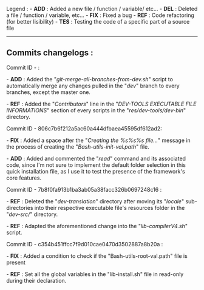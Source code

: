 Legend :
    - **ADD** : Added a new file / function / variable/ etc...
    - **DEL** : Deleted a file / function / variable, etc...
    - **FIX** : Fixed a bug
    - **REF** : Code refactoring (for better lisibility)
    - **TES** : Testing the code of a specific part of a source file

---------------------------------------------------------
Commits changelogs :
--------------------

Commit ID - :

\- **ADD** : Added the "_git-merge-all-branches-from-dev.sh_" script to automatically merge any changes pulled in the "_dev_" branch to every branches, except the master one.

\- **REF** : Added the "_Contributors_" line in the "_DEV-TOOLS EXECUTABLE FILE INFORMATIONS_" section of every scripts in the "_res/dev-tools/dev-bin_" directory.


Commit ID - 806c7b6f212a5ac60a444dfbaea45595df612ad2:

\- **FIX** : Added a space after the "_Creating the %s%s%s file..._" message in the process of creating the "_Bash-utils-init-val.path_" file.

\- **ADD** : Added and commented the "_read_" command and its associated code, since I'm not sure to implement the default folder selection in this quick installation file, as I use it to test the presence of the framework's core features.


Commit ID - 7b8f0fa913b1ba3ab05a38facc326b0697248c16 :

\- **REF** : Deleted the "_dev-translation_" directory after moving its "_locale_" sub-directories into their respective executable file's resources folder in the "_dev-src/_" directory.

\- **REF** : Adapted the aforementioned change into the "_lib-compilerV4.sh_" script.


Commit ID - c354b451ffcc7f9d010cae0470d3502887a8b20a :

\- **FIX** : Added a condition to check if the "Bash-utils-root-val.path" file is present

\- **REF** : Set all the global variables in the "lib-install.sh" file in read-only during their declaration.
